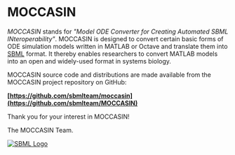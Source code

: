 # MOCCASIN

*MOCCASIN* stands for *"Model ODE Converter for Creating Automated SBML INteroperability"*.  MOCCASIN is designed to convert certain basic forms of ODE simulation models written in MATLAB or Octave and translate them into [SBML](http://sbml.org) format.  It thereby enables researchers to convert MATLAB models into an open and widely-used format in systems biology.

MOCCASIN source code and distributions are made available from the MOCCASIN project repository on GitHub:

**[https://github.com/sbmlteam/moccasin](https://github.com/sbmlteam/MOCCASIN)**

Thank you for your interest in MOCCASIN!

The MOCCASIN Team.

[![SBML Logo](http://sbml.org/images/8/82/Official-sbml-supported-70.jpg)](http://sbml.org)
